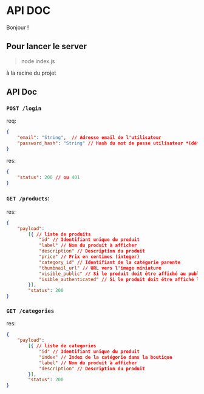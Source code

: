API DOC
===

Bonjour !

## Pour lancer le server
> node index.js

à la racine du projet

## API Doc

### `POST /login`
req:
```json
{
    "email": "String",  // Adresse email de l'utilisateur  
    "password_hash": "String" // Hash du mot de passe utilisateur *(défini plus haut)*
}
```
res:
```json
{
    "status": 200 // ou 401
}
```

### `GET /products`:
res:
```json
{
    "payload":
        [{ // liste de produits
            "id" // Identifiant unique du produit  
            "label" // Nom du produit à afficher  
            "description" // Description du produit  
            "price" // Prix en centimes (integer)  
            "category_id" // Identifiant de la catégorie parente  
            "thumbnail_url" // URL vers l'image miniature  
            "visible_public" // Si le produit doit être affiché au public  
            "isible_authenticated" // Si le produit doit être affiché lorsque connecté  
        }],
        "status": 200
}
```

### `GET /categories`

res:
```json
{
    "payload":
        [{ // liste de categories
            "id" // Identifiant unique du produit  
            "index" // Index de la catégorie dans la boutique  
            "label" // Nom du produit à afficher  
            "description" // Description du produit  
        }],
        "status": 200
}
```
